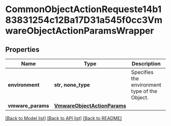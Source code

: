 # CommonObjectActionRequeste14b183831254c12Ba17D31a545f0cc3VmwareObjectActionParamsWrapper


## Properties
Name | Type | Description | Notes
------------ | ------------- | ------------- | -------------
**environment** | **str, none_type** | Specifies the environment type of the Object. | 
**vmware_params** | [**VmwareObjectActionParams**](VmwareObjectActionParams.md) |  | [optional] 

[[Back to Model list]](../README.md#documentation-for-models) [[Back to API list]](../README.md#documentation-for-api-endpoints) [[Back to README]](../README.md)


